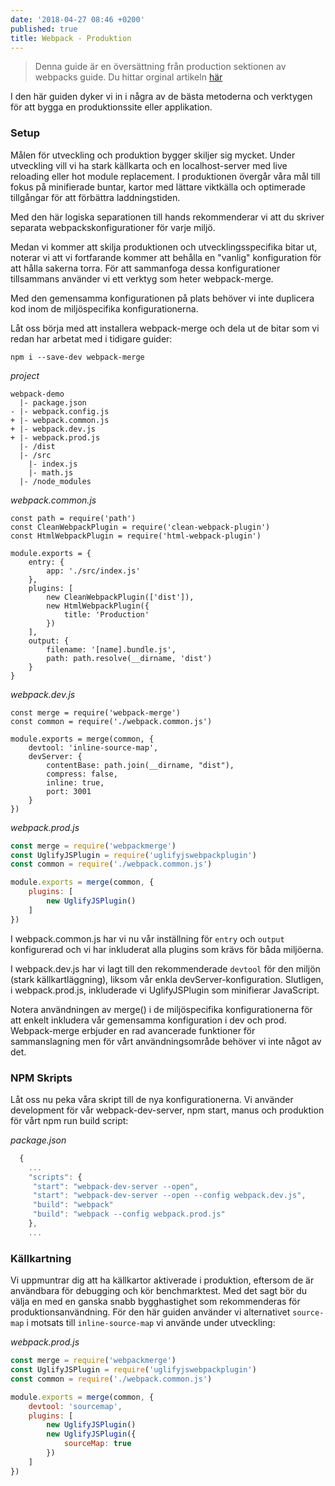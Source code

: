 ```yaml
---
date: '2018-04-27 08:46 +0200'
published: true
title: Webpack - Produktion
---
```

> Denna guide är en översättning från production sektionen av webpacks guide. Du hittar orginal artikeln [här](https://webpack.js.org/guides/production/)

I den här guiden dyker vi in i några av de bästa metoderna och verktygen för att bygga en produktionssite eller applikation.

### Setup


Målen för utveckling och produktion bygger skiljer sig mycket. Under utveckling vill vi ha stark källkarta och en localhost-server med live reloading eller hot module replacement. I produktionen övergår våra mål till fokus på minifierade buntar, kartor med lättare viktkälla och optimerade tillgångar för att förbättra laddningstiden. 

Med den här logiska separationen till hands rekommenderar vi att du skriver separata webpackskonfigurationer för varje miljö.

Medan vi kommer att skilja produktionen och utvecklingsspecifika bitar ut, noterar vi att vi fortfarande kommer att behålla en "vanlig" konfiguration för att hålla sakerna torra. För att sammanfoga dessa konfigurationer tillsammans använder vi ett verktyg som heter webpack-merge. 

Med den gemensamma konfigurationen på plats behöver vi inte duplicera kod inom de miljöspecifika konfigurationerna.

Låt oss börja med att installera webpack-merge och dela ut de bitar som vi redan har arbetat med i tidigare guider:

`npm i --save-dev webpack-merge`

*project* 
```
webpack-demo
  |- package.json
- |- webpack.config.js
+ |- webpack.common.js
+ |- webpack.dev.js
+ |- webpack.prod.js
  |- /dist
  |- /src
    |- index.js
    |- math.js
  |- /node_modules
```
*webpack.common.js*
```
const path = require('path')
const CleanWebpackPlugin = require('clean-webpack-plugin')
const HtmlWebpackPlugin = require('html-webpack-plugin')

module.exports = {
    entry: {
        app: './src/index.js'
    },
    plugins: [
        new CleanWebpackPlugin(['dist']),
        new HtmlWebpackPlugin({
            title: 'Production'
        })
    ],
    output: {
        filename: '[name].bundle.js',
        path: path.resolve(__dirname, 'dist')
    }
}
```
*webpack.dev.js*
```
const merge = require('webpack-merge')
const common = require('./webpack.common.js')

module.exports = merge(common, {
    devtool: 'inline-source-map',
    devServer: {
        contentBase: path.join(__dirname, "dist"),
        compress: false,
        inline: true,
        port: 3001
    }
})
```
*webpack.prod.js*
```js
const merge = require('webpackmerge')
const UglifyJSPlugin = require('uglifyjswebpackplugin')
const common = require('./webpack.common.js')

module.exports = merge(common, {
    plugins: [
        new UglifyJSPlugin()
    ]
})
```

I webpack.common.js har vi nu vår inställning för `entry` och `output` konfigurerad och vi har inkluderat alla plugins som krävs för båda miljöerna.

I webpack.dev.js har vi lagt till den rekommenderade `devtool` för den miljön (stark källkartläggning), liksom vår enkla devServer-konfiguration. Slutligen, i webpack.prod.js, inkluderade vi UglifyJSPlugin som minifierar  JavaScript.

Notera användningen av merge() i de miljöspecifika konfigurationerna för att enkelt inkludera vår gemensamma konfiguration i dev och prod. Webpack-merge erbjuder en rad avancerade funktioner för sammanslagning men för vårt användningsområde behöver vi inte något av det.

### NPM Skripts

Låt oss nu peka våra skript till de nya konfigurationerna. Vi använder development för vår webpack-dev-server, npm start, manus och produktion för vårt npm run build script:

*package.json*
```js
  {
    ...
    "scripts": {
     "start": "webpack-dev-server --open",
     "start": "webpack-dev-server --open --config webpack.dev.js",
     "build": "webpack"
     "build": "webpack --config webpack.prod.js"
    },
    ...
```

### Källkartning

Vi uppmuntrar dig att ha källkartor aktiverade i produktion, eftersom de är användbara för debugging och kör benchmarktest. Med det sagt bör du välja en med en ganska snabb bygghastighet som rekommenderas för produktionsanvändning. För den här guiden använder vi alternativet `source-map` i motsats till  `inline-source-map` vi använde under utveckling:

*webpack.prod.js*
```js
const merge = require('webpackmerge')
const UglifyJSPlugin = require('uglifyjswebpackplugin')
const common = require('./webpack.common.js')

module.exports = merge(common, {
    devtool: 'sourcemap',
    plugins: [
        new UglifyJSPlugin()
        new UglifyJSPlugin({
            sourceMap: true
        })
    ]
})
```
